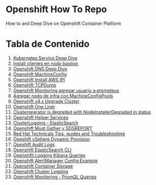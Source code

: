 Openshift How To Repo
=====================

How to and Deep Dive on Openshift Container Platform

# Tabla de Contenido

1. [Kubernetes Service Deep Dive](howto/kubernetes-service-deep-dive.md)
2. [Install clientes en nodo bastion](howto/install-clientes.md)
3. [Openshift DNS Deep Dive](howto/openshift-dns-deep-dive.md)
4. [Openshift MachineConfig](howto/openshift-machineconfig.adoc)
5. [Openshift Install AWS IPI](howto/openshift-install-aws-ipi.adoc)
6. [Openshift TCPDump](howto/openshift-tcpdump.adoc)
7. [Openshift Monitoring agregar usuario a prometeus](howto/openshift-monitoring-prometheus-user.adoc)
8. [Agregar nodo de infra con MachineConfigPools](howto/openshift-machineconfigpools.sh)
9. [Openshift v4.x Upgrade Cluster](howto/openshift-upgrade.md)
10. [Openshift One Liner](howto/openshift-oneliner.sh)
11. [Clusteroperator is degraded with NodeInstallerDegraded in status](https://access.redhat.com/solutions/4849711)
12. [Openshift Helper Services](https://github.com/RedHatOfficial/ocp4-helpernode)
13. [ClusterLogging - ElasticSearch](howto/openshift-clusterlogging.sh)
14. [Openshift Must Gather y SOSREPORT](howto/openshift-sosreport-must-gather.md)
15. [Red Hat Technicals Tips, guides and Troubleshooting](https://access.redhat.com/articles/4217411)
16. [Opeshift vSphere Dynamic Provision](howto/openshift-vmware-dynamic-provision.sh)
17. [Opeshift Audit Logs](howto/openshift-audit-logs.sh)
18. [Openshift ElasticSearch CLI](howto/openshift-elasticsearch-cli.md)
19. [Openshfit Logging Kibana Queries](howto/openshift-elasticsearch-queries.md)
20. [Openshift AlertManager Config Example](howto/openshift-monitoring-alertmanager.md)
21. [Openshift Container Storage](howto/openshift-container-storage-v4.md)
22. [Openshift Cluster Logging](howto/openshift-logging-how-to-add-old-pvc.md)
22. [Openshift Monitoring - PromQL Queries](howto/openshift-monitoring-promql-queries.md)